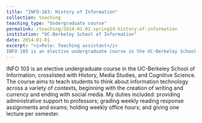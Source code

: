 ```yaml
---
title: "INFO-103: History of Information"
collection: teaching
teaching_type: "Undergraduate course"
permalink: /teaching/2014-01-01-spring14-history-of-information
institution: "UC-Berkeley School of Information"
date: 2014-01-01
excerpt: "<i>Role: Teaching assistant</i>
INFO 103 is an elective undergraduate course in the UC-Berkeley School of Information, crosslisted with History, Media Studies, and Cognitive Science."
---
```


INFO 103 is an elective undergraduate course in the UC-Berkeley School of Information, crosslisted with History, Media Studies, and Cognitive Science. The course aims to teach students to think about information technology across a variety of contexts, beginning with the creation of writing and currency and ending with social media. My duties included: providing administrative support to professors; grading weekly reading response assignments and exams; holding weekly office hours; and giving one lecture per semester.
